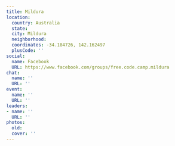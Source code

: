 ```yaml
---
title: Mildura
location:
  country: Australia
  state: 
  city: Mildura
  neighborhood: 
  coordinates: -34.184726, 142.162497
  plusCode: ''
social:
  name: Facebook
  URL: https://www.facebook.com/groups/free.code.camp.mildura
chat:
  name: ''
  URL: ''
event:
  name: ''
  URL: ''
leaders:
- name: ''
  URL: ''
photos:
  old: 
  cover: ''
---
```

